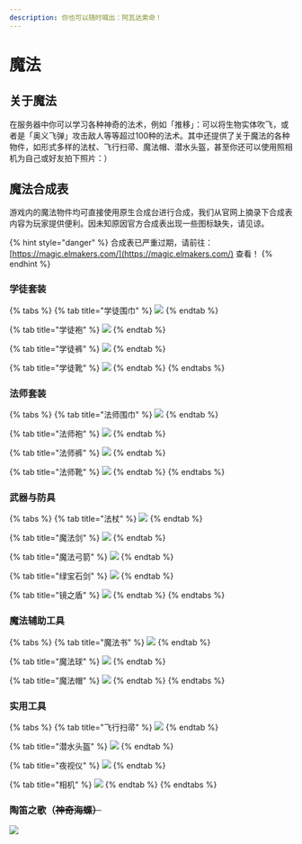 ```yaml
---
description: 你也可以随时喊出：阿瓦达索命！
---
```


# 魔法

## 关于魔法

在服务器中你可以学习各种神奇的法术，例如「推移」：可以将生物实体吹飞，或者是「奥义飞弹」攻击敌人等等超过100种的法术。其中还提供了关于魔法的各种物件，如形式多样的法杖、飞行扫帚、魔法帽、潜水头盔，甚至你还可以使用照相机为自己或好友拍下照片：）

## 魔法合成表

游戏内的魔法物件均可直接使用原生合成台进行合成，我们从官网上摘录下合成表内容为玩家提供便利。因未知原因官方合成表出现一些图标缺失，请见谅。

{% hint style="danger" %}
合成表已严重过期，请前往：[https://magic.elmakers.com/](https://magic.elmakers.com/)  查看！
{% endhint %}

### 学徒套装

{% tabs %}
{% tab title="学徒围巾" %}
![](../../.gitbook/assets/screenshot_2020-07-07-elmakers-magic-development-site-2-.png)
{% endtab %}

{% tab title="学徒袍" %}
![](../../.gitbook/assets/screenshot_2020-07-07-elmakers-magic-development-site-1-%20%281%29.png)
{% endtab %}

{% tab title="学徒裤" %}
![](../../.gitbook/assets/screenshot_2020-07-07-elmakers-magic-development-site-3-%20%281%29.png)
{% endtab %}

{% tab title="学徒靴" %}
![](../../.gitbook/assets/screenshot_2020-07-07-elmakers-magic-development-site.png)
{% endtab %}
{% endtabs %}

### 法师套装

{% tabs %}
{% tab title="法师围巾" %}
![](../../.gitbook/assets/screenshot_2020-07-07-elmakers-magic-development-site-13-.png)
{% endtab %}

{% tab title="法师袍" %}
![](../../.gitbook/assets/screenshot_2020-07-07-elmakers-magic-development-site-12-.png)
{% endtab %}

{% tab title="法师裤" %}
![](../../.gitbook/assets/screenshot_2020-07-07-elmakers-magic-development-site-14-.png)
{% endtab %}

{% tab title="法师靴" %}
![](../../.gitbook/assets/screenshot_2020-07-07-elmakers-magic-development-site-11-.png)
{% endtab %}
{% endtabs %}

### 武器与防具

{% tabs %}
{% tab title="法杖" %}
![](../../.gitbook/assets/screenshot_2020-07-07-elmakers-magic-development-site-10-.png)
{% endtab %}

{% tab title="魔法剑" %}
![](../../.gitbook/assets/screenshot_2020-07-07-elmakers-magic-development-site-4-.png)
{% endtab %}

{% tab title="魔法弓箭" %}
![](../../.gitbook/assets/screenshot_2020-07-07-elmakers-magic-development-site-6-.png)
{% endtab %}

{% tab title="绿宝石剑" %}
![](../../.gitbook/assets/screenshot_2020-07-07-elmakers-magic-development-site-3-.png)
{% endtab %}

{% tab title="镜之盾" %}
![](../../.gitbook/assets/annotation-2020-07-07-144621.png)
{% endtab %}
{% endtabs %}

### 魔法辅助工具

{% tabs %}
{% tab title="魔法书" %}
![](../../.gitbook/assets/screenshot_2020-07-07-elmakers-magic-development-site-8-.png)
{% endtab %}

{% tab title="魔法球" %}
![](../../.gitbook/assets/screenshot_2020-07-07-elmakers-magic-development-site-9-.png)
{% endtab %}

{% tab title="魔法帽" %}
![](../../.gitbook/assets/screenshot_2020-07-07-elmakers-magic-development-site-7-.png)
{% endtab %}
{% endtabs %}

### 实用工具

{% tabs %}
{% tab title="飞行扫帚" %}
![](../../.gitbook/assets/screenshot_2020-07-07-elmakers-magic-development-site%20%281%29.png)
{% endtab %}

{% tab title="潜水头盔" %}
![](../../.gitbook/assets/screenshot_2020-07-07-elmakers-magic-development-site-2-%20%281%29.png)
{% endtab %}

{% tab title="夜视仪" %}
![](../../.gitbook/assets/screenshot_2020-07-07-elmakers-magic-development-site-5-.png)
{% endtab %}

{% tab title="相机" %}
![](../../.gitbook/assets/screenshot_2020-07-07-elmakers-magic-development-site-1-.png)
{% endtab %}
{% endtabs %}

### 陶笛之歌（~~神奇海螺）~~

![](../../.gitbook/assets/annotation-2020-07-07-145928.png)





